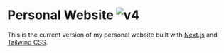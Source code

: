 # Personal Website ![v4](https://img.shields.io/github/package-json/v/vmroycroft/vanessa-roycroft.svg)

This is the current version of my personal website built with [Next.js](https://nextjs.org/) and [Tailwind CSS](https://tailwindcss.com/).
